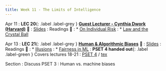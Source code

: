 ```yaml
---
title: Week 11 - The Limits of Intelligence
---
```


Apr 11
: **LEC 20**{: .label .label-grey } **[Guest Lecturer - Cynthia Dwork (Harvard)](https://harvard.hosted.panopto.com/Panopto/Pages/Viewer.aspx?id=b8565456-7343-4984-9e77-ae2b0161256a)** 🎥 
  : [Slides](#)
: Readings 📖
: * [On Individual Risk](https://canvas.harvard.edu/files/14705734/download?download_frd=1)
: * [Law and the Crystal Ball](https://canvas.harvard.edu/files/14705735/download?download_frd=1)

Apr 13
: **LEC 21**{: .label .label-grey } **[Human & Algorithmic Biases](https://harvard.hosted.panopto.com/Panopto/Pages/Viewer.aspx?id=2173d195-908d-4a5b-970f-ae2b01612586)** 🎥 
  : [Slides](https://canvas.harvard.edu/files/14745142/download?download_frd=1)
: Readings 📖
: * [Illusions](https://www.vox.com/science-and-health/20978285/optical-illusion-science-humility-reality-polarization)
: * [Fairness in ML](https://canvas.harvard.edu/files/14742396/download?download_frd=1)
: **PSET 4 handed out**{: .label .label-green } Covers lectures 18-21
  : [PSET 4](https://canvas.harvard.edu/files/14746086/download?download_frd=1) / [tex](https://canvas.harvard.edu/files/14746090/download?download_frd=1)

Section
: Discuss PSET 3
: Human vs. machine biases
